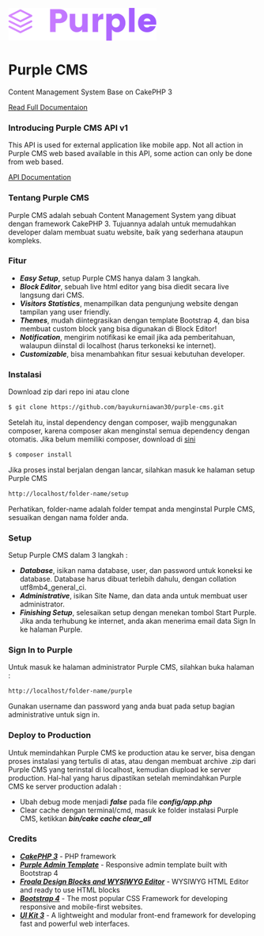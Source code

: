 ![Purple CMS](webroot/master-assets/img/purple-logo-small.png?raw=true "Purple CMS")

# Purple CMS

Content Management System Base on CakePHP 3

[Read Full Documentaion](https://bayukurniawan30.github.io/purple-cms/)

### Introducing Purple CMS API v1
This API is used for external application like mobile app. Not all action in Purple CMS web based available in this API, some action can only be done from web based.

[API Documentation](https://documenter.getpostman.com/view/13404470/Tzm8FFSv)

### Tentang Purple CMS
Purple CMS adalah sebuah Content Management System yang dibuat dengan framework CakePHP 3. Tujuannya adalah untuk memudahkan developer dalam membuat suatu website, baik yang sederhana ataupun kompleks.

### Fitur
 - ***Easy Setup***, setup Purple CMS hanya dalam 3 langkah.
 - ***Block Editor***, sebuah live html editor yang bisa diedit secara live langsung dari CMS.
 - ***Visitors Statistics***, menampilkan data pengunjung website dengan tampilan yang user friendly.
 - ***Themes***, mudah diintegrasikan dengan template Bootstrap 4, dan bisa membuat custom block yang bisa digunakan di Block Editor!
 - ***Notification***, mengirim notifikasi ke email jika ada pemberitahuan, walaupun diinstal di localhost (harus terkoneksi ke internet).
 - ***Customizable***, bisa menambahkan fitur sesuai kebutuhan developer.

### Instalasi
Download zip dari repo ini atau clone
```sh
$ git clone https://github.com/bayukurniawan30/purple-cms.git
```
Setelah itu, instal dependency dengan composer, wajib menggunakan composer, karena composer akan menginstal semua dependency dengan otomatis. Jika belum memiliki composer, download di [sini](https://getcomposer.org/)
```sh
$ composer install
```
Jika proses instal berjalan dengan lancar, silahkan masuk ke halaman setup Purple CMS
```sh
http://localhost/folder-name/setup
```
Perhatikan, folder-name adalah folder tempat anda menginstal Purple CMS, sesuaikan dengan nama folder anda.

### Setup
Setup Purple CMS dalam 3 langkah :
 - ***Database***, isikan nama database, user, dan password untuk koneksi ke database. Database harus dibuat terlebih dahulu, dengan collation utf8mb4_general_ci.
 - ***Administrative***, isikan Site Name, dan data anda untuk membuat user administrator.
 - ***Finishing Setup***, selesaikan setup dengan menekan tombol Start Purple. Jika anda terhubung ke internet, anda akan menerima email data Sign In ke halaman Purple.

### Sign In to Purple
Untuk masuk ke halaman administrator Purple CMS, silahkan buka halaman :
```sh
http://localhost/folder-name/purple
```
Gunakan username dan password yang anda buat pada setup bagian administrative untuk sign in.

### Deploy to Production
Untuk memindahkan Purple CMS ke production atau ke server, bisa dengan proses instalasi yang tertulis di atas, atau dengan membuat archive .zip dari Purple CMS yang terinstal di localhost, kemudian diupload ke server production.
Hal-hal yang harus dipastikan setelah memindahkan Purple CMS ke server production adalah :
 - Ubah debug mode menjadi ***false*** pada file ***config/app.php***
 - Clear cache dengan terminal/cmd, masuk ke folder instalasi Purple CMS, ketikkan ***bin/cake cache clear_all***


### Credits
 - [***CakePHP 3***](https://cakephp.org/) - PHP framework
 - [***Purple Admin Template***](https://github.com/BootstrapDash/PurpleAdmin-Free-Admin-Template) - Responsive admin template built with Bootstrap 4
 - [***Froala Design Blocks and 
WYSIWYG Editor***](https://www.froala.com/) - WYSIWYG HTML Editor and ready to use HTML blocks
 - [***Bootstrap 4***](https://getbootstrap.com/) - The most popular CSS Framework for developing responsive and mobile-first websites.
 - [***UI Kit 3***](https://getuikit.com/) - A lightweight and modular front-end framework for developing fast and powerful web interfaces.



